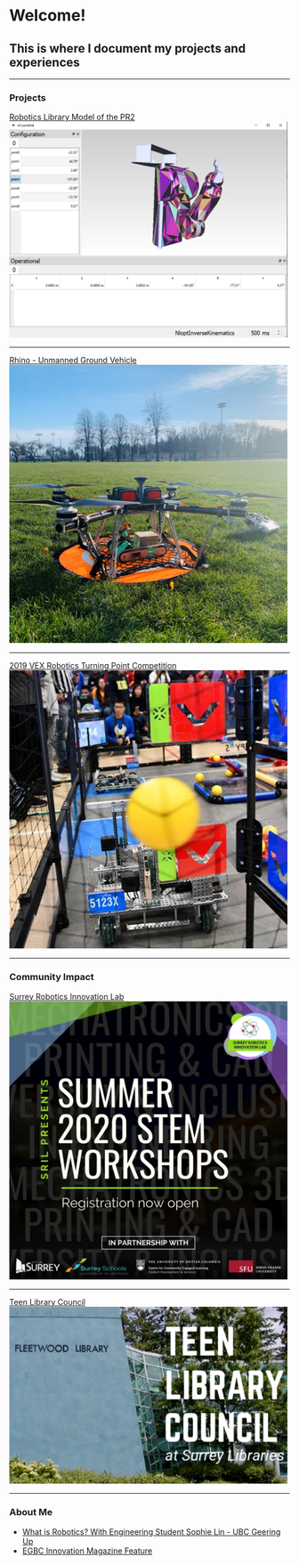 # Welcome! 
## This is where I document my projects and experiences

---

### Projects

<a href="/pr2">
   Robotics Library Model of the PR2
   <img src="images/PR2.png" width="500"/>
</a>

---
<a href="/rhino">
   Rhino - Unmanned Ground Vehicle
   <img src="images/CondorSquare.heic" width="500"/>
</a>

---
<a href="/VEX2019">
   2019 VEX Robotics Turning Point Competition
   <img src="images/VEX2019.png" width="500"/> 
</a>

---

### Community Impact
<a href="/SRIL">
   Surrey Robotics Innovation Lab
   <img src="images/SRIL2020.png" width="500"/> 
</a>

---
<a href="/TLC">
   Teen Library Council
   <img src="images/TLC/tlc1.png" width="500"/> 
</a>

---

### About Me

- [What is Robotics? With Engineering Student Sophie Lin - UBC Geering Up](https://www.youtube.com/watch?v=LW0tiQdmUns)
- [EGBC Innovation Magazine Feature](https://user-yinucac.cld.bz/INNOVATION-July-August-20201/20/)



